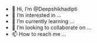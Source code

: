 - 👋 Hi, I’m @Deepshikhadipti
- 👀 I’m interested in ...
- 🌱 I’m currently learning ...
- 💞️ I’m looking to collaborate on ...
- 📫 How to reach me ...

<!---
Deepshikhadipti/Deepshikhadipti is a ✨ special ✨ repository because its `README.md` (this file) appears on your GitHub profile.
You can click the Preview link to take a look at your changes.
--->
